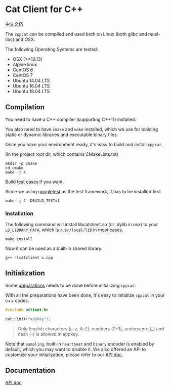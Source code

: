 # Cat Client for C++

[中文文档](./README.zh-CN.md)

The `cppcat` can be compiled and used both on Linux (both glibc and musl-libc) and OSX.

The following Operating Systems are tested:

* OSX (>=10.13)
* Alpine linux
* CentOS 6
* CentOS 7
* Ubuntu 14.04 LTS
* Ubuntu 16.04 LTS
* Ubuntu 18.04 LTS

## Compilation

You need to have a C++ compiler (supporting C++11) installed.

You also need to have `cmake` and `make` installed, which we use for building static or dynamic libraries and executable binary files.

Once you have your environment ready, it's easy to build and install `cppcat`.

(In the project root dir, which contains CMakeLists.txt)

```
mkdir -p cmake
cd cmake
make -j 4
```

Build test cases if you want.

Since we using [googletest](https://github.com/google/googletest) as the test framework, it has to be installed first.

```
make -j 4 -DBUILD_TEST=1
```

### Installation

The following command will install libcatclient.so (or .dylib in osx) to your `LD_LIBRARY_PATH`, which is `/usr/local/lib` in most cases.

```
make install
```

Now it can be used as a built-in shared library.
```
g++ -lcatclient x.cpp
```

## Initialization

Some [preparations](../_/preparations.md) needs to be done before initializing `cppcat`.

With all the preparations have been done, it's easy to initialize `cppcat` in your c++ codes.

```cpp
#include <client.h>

cat::init("appkey");
```

> Only English characters (a-z, A-Z), numbers (0-9), underscore (\_) and dash (-) is allowed in appkey.

Note that `sampling`, built-in `heartbeat` and `binary` encoder is enabled by default, which you may want to disable it. We also offered an API to customize your initialization, please refer to our [API doc](./docs/api.md).

## Documentation

[API doc](./docs/api.md)

